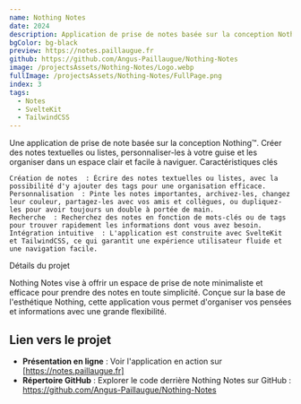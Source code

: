 ```yaml
---
name: Nothing Notes
date: 2024
description: Application de prise de notes basée sur la conception Nothing™.
bgColor: bg-black
preview: https://notes.paillaugue.fr
github: https://github.com/Angus-Paillaugue/Nothing-Notes
image: /projectsAssets/Nothing-Notes/Logo.webp
fullImage: /projectsAssets/Nothing-Notes/FullPage.png
index: 3
tags:
  - Notes
  - SvelteKit
  - TailwindCSS
---
```


Une application de prise de note basée sur la conception Nothing™. Créer des notes textuelles ou listes, personnaliser-les à votre guise et les organiser dans un espace clair et facile à naviguer.
Caractéristiques clés

    Création de notes  : Écrire des notes textuelles ou listes, avec la possibilité d'y ajouter des tags pour une organisation efficace.
    Personnalisation  : Pinte les notes importantes, archivez-les, changez leur couleur, partagez-les avec vos amis et collègues, ou dupliquez-les pour avoir toujours un double à portée de main.
    Recherche  : Recherchez des notes en fonction de mots-clés ou de tags pour trouver rapidement les informations dont vous avez besoin.
    Intégration intuitive  : L'application est construite avec SvelteKit et TailwindCSS, ce qui garantit une expérience utilisateur fluide et une navigation facile.


Détails du projet

Nothing Notes vise à offrir un espace de prise de note minimaliste et efficace pour prendre des notes en toute simplicité. Conçue sur la base de l'esthétique Nothing, cette application vous permet d'organiser vos pensées et informations avec une grande flexibilité.

## Lien vers le projet
 - **Présentation en ligne**  : Voir l'application en action sur [https://notes.paillaugue.fr]
 - **Répertoire GitHub**  : Explorer le code derrière Nothing Notes sur GitHub : https://github.com/Angus-Paillaugue/Nothing-Notes
